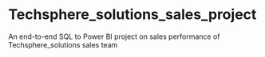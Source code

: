 # Techsphere_solutions_sales_project
An end-to-end SQL to Power BI project on sales performance of Techsphere_solutions sales team
